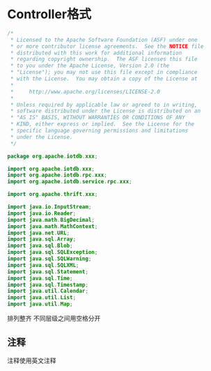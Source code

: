 <!--

    Licensed to the Apache Software Foundation (ASF) under one
    or more contributor license agreements.  See the NOTICE file
    distributed with this work for additional information
    regarding copyright ownership.  The ASF licenses this file
    to you under the Apache License, Version 2.0 (the
    "License"); you may not use this file except in compliance
    with the License.  You may obtain a copy of the License at

        http://www.apache.org/licenses/LICENSE-2.0

    Unless required by applicable law or agreed to in writing,
    software distributed under the License is distributed on an
    "AS IS" BASIS, WITHOUT WARRANTIES OR CONDITIONS OF ANY
    KIND, either express or implied.  See the License for the
    specific language governing permissions and limitations
    under the License.

-->

# Controller格式

```java
/*
 * Licensed to the Apache Software Foundation (ASF) under one
 * or more contributor license agreements.  See the NOTICE file
 * distributed with this work for additional information
 * regarding copyright ownership.  The ASF licenses this file
 * to you under the Apache License, Version 2.0 (the
 * "License"); you may not use this file except in compliance
 * with the License.  You may obtain a copy of the License at
 *
 *     http://www.apache.org/licenses/LICENSE-2.0
 *
 * Unless required by applicable law or agreed to in writing,
 * software distributed under the License is distributed on an
 * "AS IS" BASIS, WITHOUT WARRANTIES OR CONDITIONS OF ANY
 * KIND, either express or implied.  See the License for the
 * specific language governing permissions and limitations
 * under the License.
 */

package org.apache.iotdb.xxx;

import org.apache.iotdb.xxx;
import org.apache.iotdb.rpc.xxx;
import org.apache.iotdb.service.rpc.xxx;

import org.apache.thrift.xxx;

import java.io.InputStream;
import java.io.Reader;
import java.math.BigDecimal;
import java.math.MathContext;
import java.net.URL;
import java.sql.Array;
import java.sql.Blob;
import java.sql.SQLException;
import java.sql.SQLWarning;
import java.sql.SQLXML;
import java.sql.Statement;
import java.sql.Time;
import java.sql.Timestamp;
import java.util.Calendar;
import java.util.List;
import java.util.Map;
```

排列整齐 不同层级之间用空格分开

## 注释

注释使用英文注释
